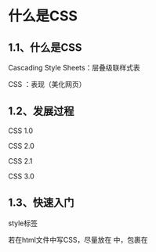 # 什么是CSS

## 1.1、什么是CSS 

Cascading Style Sheets：层叠级联样式表

CSS ：表现（美化网页）



## 1.2、发展过程

CSS 1.0

CSS 2.0

CSS 2.1

CSS 3.0





## 1.3、快速入门

style标签

若在html文件中写CSS，尽量放在 <head> 中，包裹在 <style>标签中。



外部引用：

```html
<link rel="stylesheet" href="css/style.css">
```

把所有的css样式放在style.css文件中。



## 1.4、四种导入方式

- ```html
    <h2 style="color: blue">行内样式</h2>
    ```

- ```html
    <style>
        h2 {
            color: blueviolet;
        }
    </style>
    ```

- ```html
    <link rel="stylesheet" href="css/style.css">
    ```

    ```html
    <style>
        @import url("css/style.css");
    </style>
    ```





# 选择器

> 选择页面上的某一个或者某一类元素



## 2.1 基本选择器

**一、标签选择器**

会将所有的标签都格式化







**二、类选择器**

指定具体的class，使所有的 特定class 统一样式。

```html
<h2>h2 - 1 </h2>
<h2 class="kicc">h2 - 2 </h2>
```



==用 . 开头==

```css
.kicc {
    color: brown;
}
```

且类选择器的优先级要高于标签选择器。





**三、ID选择器**

id跟class类似。但是全局唯一。

优先级最高。

==用 # 开头==



## 2.2 层次选择器

一、后代选择器

```html
body p {
    background: #0f4c3e;
}
```



二、儿子选择器

```
body>p {
    background: #0f4c3e;
}
```



三、相邻兄弟选择器 (只有一个，下面那个)

```
.active + p {
    background: #0f4c3e;
}
```



四、通用兄弟选择器 （向下的所有指定元素）

```html
.active~p {
    background: #0f4c3e;
}
```



**==四种层次选择器可以组合使用==**

```html
#hello~li p{
    background: chocolate;
}
```







## 2.3 结构伪类选择器



```html

/*ul下的第一个li */

ul li:first-child {
    background: darkolivegreen;
}

/*p标签的父类下的第一个元素，如果这个元素不是p，不生效；*/
p:nth-child(1) {
background: darkolivegreen;
}

/*p标签的父类下的第一type为p的元素，*/
p:nth-of-type(2) {
background: darkolivegreen;
}
```





## 2.4 属性选择器

有这样的几个标签：

![image-20200708141114912](CSS.assets/image-20200708141114912.png)

选择a标签并且有属性id，且属性为first的：

![image-20200708141129127](CSS.assets/image-20200708141129127.png)



选择a标签并且有属性class，且属性为"links first"

![image-20200708141231983](CSS.assets/image-20200708141231983.png)

选择a标签并且有属性class，且属性==包含=="item"

![image-20200708141410186](CSS.assets/image-20200708141410186.png)



正则匹配：以https开头

![image-20200708141558918](CSS.assets/image-20200708141558918.png)



正则匹配：以com结尾

![image-20200708141659170](CSS.assets/image-20200708141659170.png)



